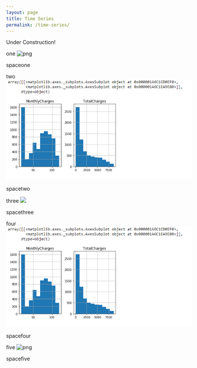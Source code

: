 ```yaml
---
layout: page
title: Time Series 
permalink: /time-series/
---
```


Under Construction!


one
<img src="/gh-pages/assets/1A.PNG" alt="png">


spaceone

two
![image](/assets/1A.PNG)



spacetwo

three
<img src="{{site.url}}/gh-pages/assets/1A.PNG">


spacethree


four
![useful image](https://github.com/jillgallegos/dsportfolio/blob/gh-pages/assets/1A.PNG)



spacefour

five
<img src="../assets/1A.PNG" alt="png">



spacefive






